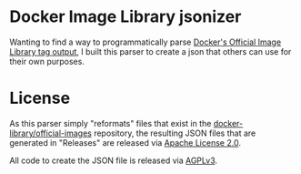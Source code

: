 # Docker Image Library jsonizer

Wanting to find a way to programmatically parse [Docker's Official Image Library tag output](https://github.com/docker-library/official-images/tree/master/library), I built this parser to create a json that others can use for their own purposes.

# License

As this parser simply "reformats" files that exist in the [docker-library/official-images](https://github.com/docker-library/official-images/) repository, the resulting JSON files that are generated in "Releases" are released via [Apache License 2.0](https://github.com/docker-library/official-images/blob/master/LICENSE).

All code to create the JSON file is released via [AGPLv3](https://choosealicense.com/licenses/agpl-3.0).
